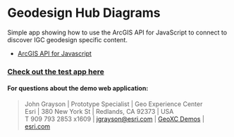 # Geodesign Hub Diagrams

Simple app showing how to use the ArcGIS API for JavaScript to connect to discover IGC geodesign specific content.

 - [ArcGIS API for Javascript](https://developers.arcgis.com/javascript/latest/api-reference/)


### [Check out the test app here](https://geoxc-apps.bd.esri.com/IGC/GDHDiagrams/DiagramReader.html)


#### For questions about the demo web application:
> John Grayson | Prototype Specialist | Geo Experience Center\
> Esri | 380 New York St | Redlands, CA 92373 | USA\
> T 909 793 2853 x1609 | [jgrayson@esri.com](mailto:jgrayson@esri.com) | [GeoXC Demos](https://GeoXC.esri.com) | [esri.com](https://www.esri.com)
